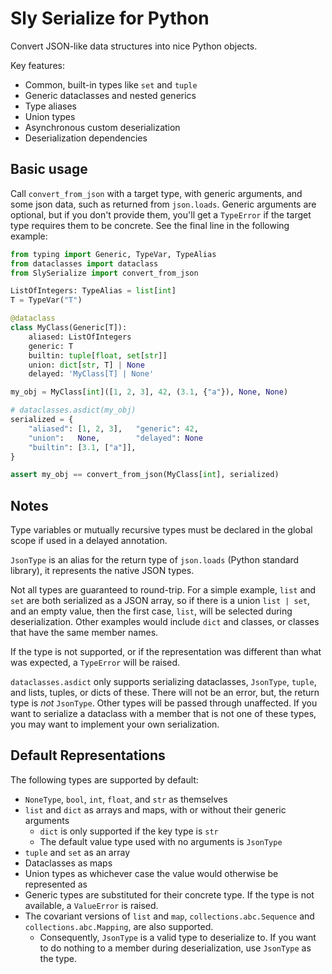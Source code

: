 # Sly Serialize for Python

Convert JSON-like data structures into nice Python objects.

Key features:

- Common, built-in types like `set` and `tuple`
- Generic dataclasses and nested generics
- Type aliases
- Union types
- Asynchronous custom deserialization
- Deserialization dependencies

## Basic usage

Call `convert_from_json` with a target type, with generic arguments, and some json data, such as returned from `json.loads`. Generic arguments are optional, but if you don't provide them, you'll get a `TypeError` if the target type requires them to be concrete. See the final line in the following example:

```py
from typing import Generic, TypeVar, TypeAlias
from dataclasses import dataclass
from SlySerialize import convert_from_json

ListOfIntegers: TypeAlias = list[int]
T = TypeVar("T")

@dataclass
class MyClass(Generic[T]):
    aliased: ListOfIntegers
    generic: T
    builtin: tuple[float, set[str]]
    union: dict[str, T] | None
    delayed: 'MyClass[T] | None'

my_obj = MyClass[int]([1, 2, 3], 42, (3.1, {"a"}), None, None)

# dataclasses.asdict(my_obj)
serialized = {
    "aliased": [1, 2, 3],   "generic": 42,
    "union":   None,        "delayed": None
    "builtin": [3.1, ["a"]],
}

assert my_obj == convert_from_json(MyClass[int], serialized)
```

## Notes

Type variables or mutually recursive types must be declared in the global scope if used in a delayed annotation.

`JsonType` is an alias for the return type of `json.loads` (Python standard library), it represents the native JSON types.

Not all types are guaranteed to round-trip. For a simple example, `list` and `set` are both serialized as a JSON array, so if there is a union `list | set`, and an empty value, then the first case, `list`, will be selected during deserialization. Other examples would include `dict` and classes, or classes that have the same member names.

If the type is not supported, or if the representation was different than what was expected, a `TypeError` will be raised.

`dataclasses.asdict` only supports serializing dataclasses, `JsonType`, `tuple`, and lists, tuples, or dicts of these. There will not be an error, but, the return type is *not* `JsonType`. Other types will be passed through unaffected. If you want to serialize a dataclass with a member that is not one of these types, you may want to implement your own serialization.

## Default Representations

The following types are supported by default:

- `NoneType`, `bool`, `int`, `float`, and `str` as themselves
- `list` and `dict` as arrays and maps, with or without their generic arguments
    - `dict` is only supported if the key type is `str`
    - The default value type used with no arguments is `JsonType`
- `tuple` and `set` as an array
- Dataclasses as maps
- Union types as whichever case the value would otherwise be represented as
- Generic types are substituted for their concrete type. If the type is not available, a `ValueError` is raised.
- The covariant versions of `list` and `map`, `collections.abc.Sequence` and `collections.abc.Mapping`, are also supported.
    - Consequently, `JsonType` is a valid type to deserialize to. If you want to do nothing to a member during deserialization, use `JsonType` as the type.

